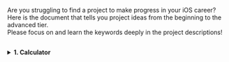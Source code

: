 Are you struggling to find a project to make progress in your iOS career? Here is the document that tells you project ideas from the beginning to the advanced tier.  
Please focus on and learn the keywords deeply in the project descriptions!

##
<details>
<summary><b>1. Calculator</b></summary>
<p>
  
Build a simple single-page calculator.  
It should have numbers from 0 to 9, plus, minus, divide, and multiply buttons with their actions.  
Also, a label to show the result of the process.
  
**Goals**
- Getting familiar with communication between the controller and its view
- Aligning UI components regularly
- Understanding the logic mechanism in the controller
- Making a meaningful, tidy folder structure
  
**Architecture**  
Use the pure MVC which is the simplest architecture in iOS development. No need for a view model.
  
**Language / Framework**  
Swift with UIKit. No need to use SwiftUI for now.
  
**Responsive Design**  
Use only one storyboard. Make all design processes in a single storyboard. No need to create separated storyboards or xib files.  
Fill the buttons on the screen by using horizontal and vertical stack views.  
You are free to align the buttons as you wish.
  
**Keywords**
- MVC
- Storyboard
- Auto Layout
- StackView
  
</p>
</details> 
